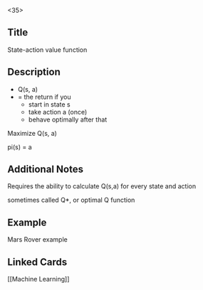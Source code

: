 <35>

## Title
State-action value function

## Description
- Q(s, a)
- = the return if you
	- start in state s
	- take action a (once)
	- behave optimally after that

Maximize Q(s, a)

pi(s) = a

## Additional Notes
Requires the ability to calculate Q(s,a) for every state and action

sometimes called Q*, or optimal Q function


## Example

Mars Rover example



## Linked Cards
[[Machine Learning]] 
